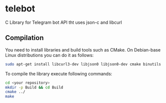 # telebot
C Library for Telegram bot API tht uses json-c and libcurl

## Compilation
You need to install libraries and build tools such as CMake. On Debian-base Linux distributions you can do it as follows:
```sh
sudo apt-get install libcurl3-dev libjson0 libjson0-dev cmake binutils make
```
To compile the library execute following commands:
```sh
cd <your repository>
mkdir -p Build && cd Build
cmake ../
make 
```
